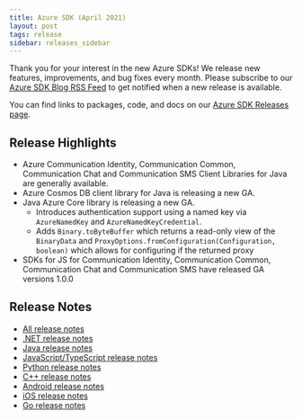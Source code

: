 ```yaml
---
title: Azure SDK (April 2021)
layout: post
tags: release
sidebar: releases_sidebar
---
```


Thank you for your interest in the new Azure SDKs! We release new features, improvements, and bug fixes every month. Please subscribe to our [Azure SDK Blog RSS Feed](https://devblogs.microsoft.com/azure-sdk/feed) to get notified when a new release is available.

You can find links to packages, code, and docs on our [Azure SDK Releases page](https://aka.ms/azsdk/releases).

## Release Highlights

- Azure Communication Identity, Communication Common, Communication Chat and Communication SMS Client Libraries for Java are generally available.
- Azure Cosmos DB client library for Java is releasing a new GA.
- Java Azure Core library is releasing a new GA.
    - Introduces authentication support using a named key via `AzureNamedKey` and `AzureNamedKeyCredential`. 
    - Adds `Binary.toByteBuffer` which returns a read-only view of the `BinaryData` and `ProxyOptions.fromConfiguration(Configuration, boolean)` which allows for configuring if the returned proxy
- SDKs for JS for Communication Identity, Communication Common, Communication Chat and Communication SMS have released GA versions 1.0.0

## Release Notes

* [All release notes](index.md)
* [.NET release notes](dotnet.md)
* [Java release notes](java.md)
* [JavaScript/TypeScript release notes](js.md)
* [Python release notes](python.md)
* [C++ release notes](cpp.md)
* [Android release notes](android.md)
* [iOS release notes](ios.md)
* [Go release notes](go.md)